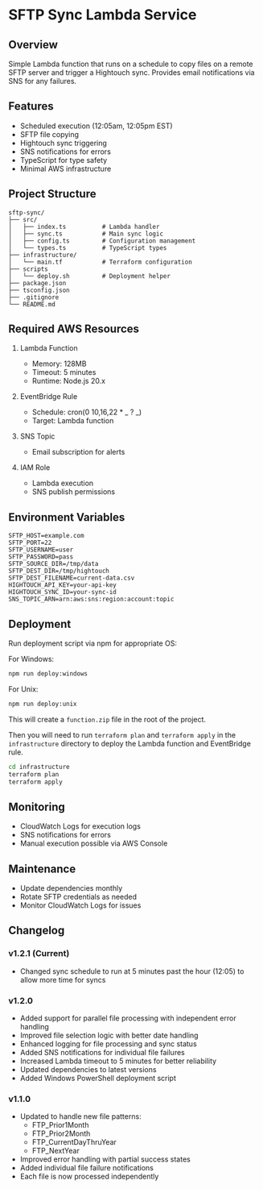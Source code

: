 # SFTP Sync Lambda Service

## Overview

Simple Lambda function that runs on a schedule to copy files on a remote SFTP server and trigger a Hightouch sync. Provides email notifications via SNS for any failures.

## Features

- Scheduled execution (12:05am, 12:05pm EST)
- SFTP file copying
- Hightouch sync triggering
- SNS notifications for errors
- TypeScript for type safety
- Minimal AWS infrastructure

## Project Structure

```
sftp-sync/
├── src/
│   ├── index.ts          # Lambda handler
│   ├── sync.ts           # Main sync logic
│   ├── config.ts         # Configuration management
│   └── types.ts          # TypeScript types
├── infrastructure/
│   └── main.tf           # Terraform configuration
├── scripts
│   └── deploy.sh         # Deployment helper
├── package.json
├── tsconfig.json
├── .gitignore
└── README.md
```

## Required AWS Resources

1. Lambda Function

   - Memory: 128MB
   - Timeout: 5 minutes
   - Runtime: Node.js 20.x

2. EventBridge Rule

   - Schedule: cron(0 10,16,22 \* _ ? _)
   - Target: Lambda function

3. SNS Topic

   - Email subscription for alerts

4. IAM Role
   - Lambda execution
   - SNS publish permissions

## Environment Variables

```env
SFTP_HOST=example.com
SFTP_PORT=22
SFTP_USERNAME=user
SFTP_PASSWORD=pass
SFTP_SOURCE_DIR=/tmp/data
SFTP_DEST_DIR=/tmp/hightouch
SFTP_DEST_FILENAME=current-data.csv
HIGHTOUCH_API_KEY=your-api-key
HIGHTOUCH_SYNC_ID=your-sync-id
SNS_TOPIC_ARN=arn:aws:sns:region:account:topic
```

## Deployment

Run deployment script via npm for appropriate OS:

For Windows:

```bash
npm run deploy:windows
```

For Unix:

```bash
npm run deploy:unix
```

This will create a `function.zip` file in the root of the project.

Then you will need to run `terraform plan` and `terraform apply` in the `infrastructure` directory to deploy the Lambda function and EventBridge rule.

```bash
cd infrastructure
terraform plan
terraform apply
```

## Monitoring

- CloudWatch Logs for execution logs
- SNS notifications for errors
- Manual execution possible via AWS Console

## Maintenance

- Update dependencies monthly
- Rotate SFTP credentials as needed
- Monitor CloudWatch Logs for issues

## Changelog

### v1.2.1 (Current)

- Changed sync schedule to run at 5 minutes past the hour (12:05) to allow more time for syncs

### v1.2.0

- Added support for parallel file processing with independent error handling
- Improved file selection logic with better date handling
- Enhanced logging for file processing and sync status
- Added SNS notifications for individual file failures
- Increased Lambda timeout to 5 minutes for better reliability
- Updated dependencies to latest versions
- Added Windows PowerShell deployment script

### v1.1.0

- Updated to handle new file patterns:
  - FTP_Prior1Month
  - FTP_Prior2Month
  - FTP_CurrentDayThruYear
  - FTP_NextYear
- Improved error handling with partial success states
- Added individual file failure notifications
- Each file is now processed independently
